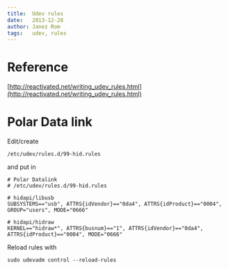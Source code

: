 ```yaml
---
title:  Udev rules
date:   2013-12-28
author: Janez Rom
tags:   udev, rules
---
```


# Reference

[http://reactivated.net/writing_udev_rules.html](http://reactivated.net/writing_udev_rules.html)

# Polar Data link

Edit/create

    /etc/udev/rules.d/99-hid.rules

and put in

    # Polar Datalink
    # /etc/udev/rules.d/99-hid.rules

    # hidapi/libusb
    SUBSYSTEMS=="usb", ATTRS{idVendor}=="0da4", ATTRS{idProduct}=="0004", GROUP="users", MODE="0666"

    # hidapi/hidraw
    KERNEL=="hidraw*", ATTRS{busnum}=="1", ATTRS{idVendor}=="0da4", ATTRS{idProduct}=="0004", MODE="0666"

Reload rules with

    sudo udevadm control --reload-rules
